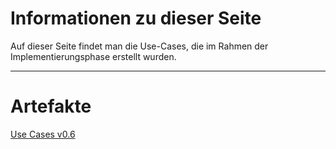 # Informationen zu dieser Seite

Auf dieser Seite findet man die Use-Cases, die im Rahmen der Implementierungsphase erstellt wurden.

---

# Artefakte

[Use Cases v0.6](../Implementierungsphase/UseCases/Use-Cases_v.0.6.pdf)
